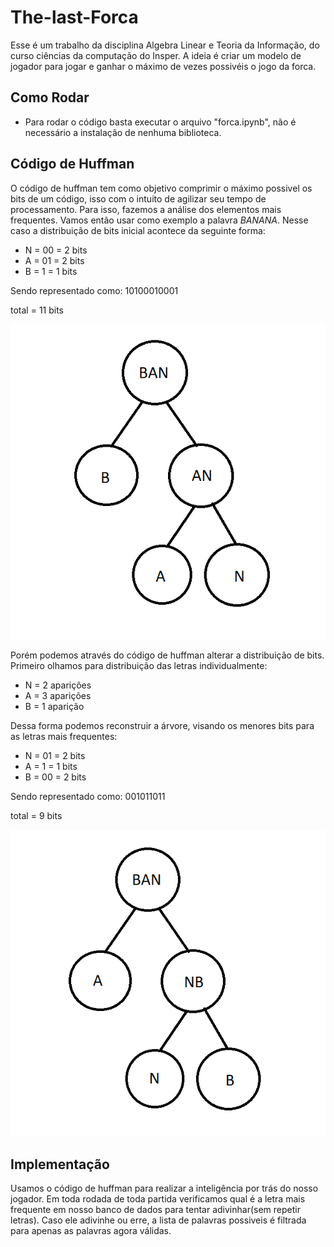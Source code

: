 # The-last-Forca

Esse é um trabalho da disciplina Algebra Linear e Teoria da Informação, do curso ciências da computação do Insper. A ideia é criar um modelo de jogador para jogar e ganhar o máximo de vezes possivéis o jogo da forca.

## Como Rodar

- Para rodar o código basta executar o arquivo "forca.ipynb", não é necessário a instalação de nenhuma biblioteca.

## Código de Huffman

O código de huffman tem como objetivo comprimir o máximo possivel os bits de um código, isso com o intuito de agilizar seu tempo de processamento. Para isso, fazemos a análise dos elementos mais frequentes. Vamos então usar como exemplo a palavra $BANANA$. Nesse caso a distribuição de bits inicial acontece da seguinte forma:

* N = 00 = 2 bits
* A = 01 = 2 bits
* B = 1 = 1 bits

Sendo representado como: 10100010001

total = 11 bits

![Arvore_Inicial](Arvore_Inicial.png)


Porém podemos através do código de huffman alterar a distribuição de bits. Primeiro olhamos para distribuição das letras individualmente:

* N = 2 aparições
* A = 3 aparições
* B = 1 aparição

Dessa forma podemos reconstruir a árvore, visando os menores bits para as letras mais frequentes:

* N = 01 = 2 bits
* A = 1 = 1 bits
* B = 00 = 2 bits

Sendo representado como: 001011011

total = 9 bits

![Avore_Final](arvore_final.png)



## Implementação

Usamos o código de huffman para realizar a inteligência por trás do nosso jogador. Em toda rodada de toda partida verificamos qual é a letra mais frequente em nosso banco de dados para tentar adivinhar(sem repetir letras). Caso ele adivinhe ou erre, a lista de palavras possiveis é filtrada para apenas as palavras agora válidas.
